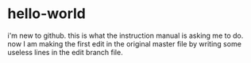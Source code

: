 # hello-world
i'm new to github. this is what the instruction manual is asking me to do. now I am making the first edit in the original master file by writing some useless lines in the edit branch file.
